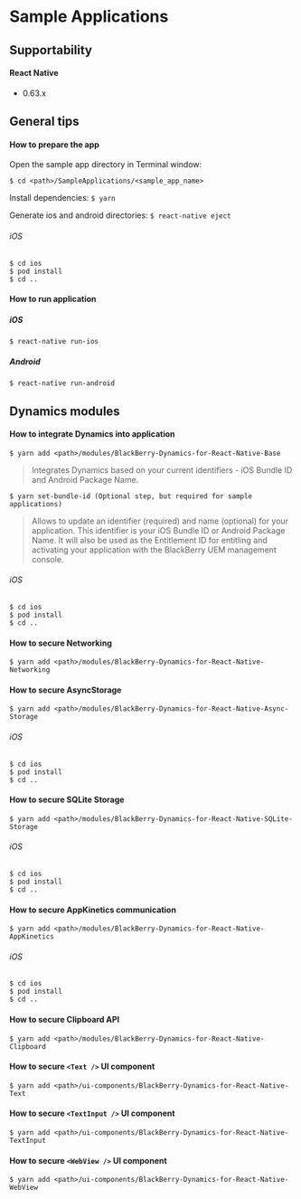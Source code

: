 # Sample Applications

## Supportability
#### React Native
 - 0.63.x

## General tips

#### How to prepare the app
Open the sample app directory in Terminal window:

`$ cd <path>/SampleApplications/<sample_app_name>`

Install dependencies:
`$ yarn`

Generate ios and android directories:
`$ react-native eject`

###### iOS
`$ cd ios`  
`$ pod install`  
`$ cd ..`

#### How to run application

##### iOS

`$ react-native run-ios`

##### Android

`$ react-native run-android`

## Dynamics modules

#### How to integrate Dynamics into application
	$ yarn add <path>/modules/BlackBerry-Dynamics-for-React-Native-Base

> Integrates Dynamics based on your current identifiers - iOS Bundle ID and Android Package Name.

	$ yarn set-bundle-id (Optional step, but required for sample applications)

> Allows to update an identifier (required) and name (optional) for your application. This identifier is your iOS Bundle ID or Android Package Name. It will also be used as the Entitlement ID for entitling and activating your application with the BlackBerry UEM management console.
###### iOS
	$ cd ios
	$ pod install
	$ cd ..

#### How to secure Networking
	$ yarn add <path>/modules/BlackBerry-Dynamics-for-React-Native-Networking

#### How to secure AsyncStorage
	$ yarn add <path>/modules/BlackBerry-Dynamics-for-React-Native-Async-Storage
###### iOS
	$ cd ios
	$ pod install
	$ cd ..

#### How to secure SQLite Storage
	$ yarn add <path>/modules/BlackBerry-Dynamics-for-React-Native-SQLite-Storage
###### iOS
	$ cd ios
	$ pod install
	$ cd ..

#### How to secure AppKinetics communication
	$ yarn add <path>/modules/BlackBerry-Dynamics-for-React-Native-AppKinetics
###### iOS
	$ cd ios
	$ pod install
	$ cd ..

#### How to secure Clipboard API
	$ yarn add <path>/modules/BlackBerry-Dynamics-for-React-Native-Clipboard

#### How to secure `<Text />` UI component
	$ yarn add <path>/ui-components/BlackBerry-Dynamics-for-React-Native-Text

#### How to secure `<TextInput />` UI component
	$ yarn add <path>/ui-components/BlackBerry-Dynamics-for-React-Native-TextInput

#### How to secure `<WebView />` UI component
	$ yarn add <path>/ui-components/BlackBerry-Dynamics-for-React-Native-WebView
